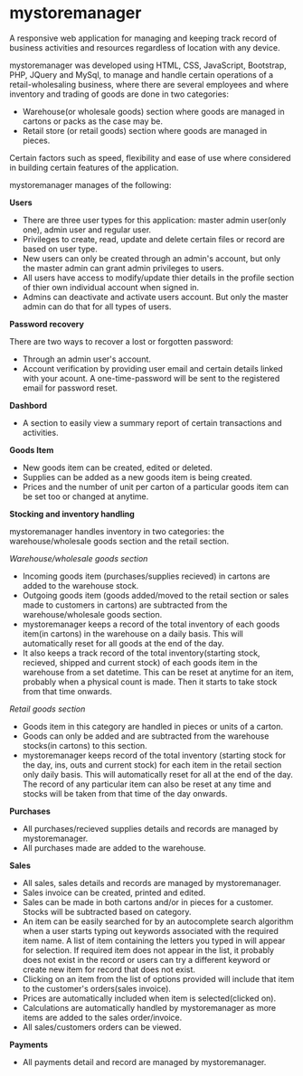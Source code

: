 # mystoremanager
A responsive web application for managing and keeping track record of business activities and resources regardless of location with any device.

mystoremanager was developed using HTML, CSS, JavaScript, Bootstrap, PHP, JQuery and MySql, to manage and handle certain operations of a retail-wholesaling business, where there are several employees and where inventory and trading of goods are done in two categories:
- Warehouse(or wholesale goods) section where goods are managed in cartons or packs as the case may be.
- Retail store (or retail goods) section where goods are managed in pieces.

Certain factors such as speed, flexibility and ease of use where considered in building certain features of the application.

mystoremanager manages of the following:

**Users**
- There are three user types for this application: master admin user(only one), admin user and regular user.
- Privileges to create, read, update and delete certain files or record are based on user type. 
- New users can only be created through an admin's account, but only the master admin can grant admin privileges to users.
- All users have access to modify/update thier details in the profile section of thier own individual account when signed in.
- Admins can deactivate and activate users account. But only the master admin can do that for all types of users.

**Password recovery**

There are two ways to recover a lost or forgotten password:
- Through an admin user's account.
- Account verification by providing user email and certain details linked with your acount. A one-time-password will be sent to the registered email for password reset.

**Dashbord**
- A section to easily view a summary report of certain transactions and activities.

**Goods Item**
- New goods item can be created, edited or deleted.
- Supplies can be added as a new goods item is being created.
- Prices and the number of unit per carton of a particular goods item can be set too or changed at anytime.

**Stocking and inventory handling**

mystoremanager handles inventory in two categories: the warehouse/wholesale goods section and the retail section.

*Warehouse/wholesale goods section*
- Incoming goods item (purchases/supplies recieved) in cartons are added to the warehouse stock.
- Outgoing goods item (goods added/moved to the retail section or sales made to customers in cartons) are subtracted from the warehouse/wholesale goods section. 
- mystoremanager keeps a record of the total inventory of each goods item(in cartons) in the warehouse on a daily basis. This will automatically reset for all goods at the end of the day.
- It also keeps a track record of the total inventory(starting stock, recieved, shipped and current stock) of each goods item in the warehouse from a set datetime.
This can be reset at anytime for an item, probably when a physical count is made. Then it starts to take stock from that time onwards.

*Retail goods section*
- Goods item in this category are handled in pieces or units of a carton.
- Goods can only be added and are subtracted from the warehouse stocks(in cartons) to this section.
- mystoremanager keeps record of the total inventory (starting stock for the day, ins, outs and current stock) for each item in the retail section only daily basis. This will automatically reset for all at the end of the day.
The record of any particular item can also be reset at any time and stocks will be taken from that time of the day onwards.

**Purchases**
- All purchases/recieved supplies details and records are managed by mystoremanager.
- All purchases made are added to the warehouse.

**Sales**
- All sales, sales details and records are managed by mystoremanager.
- Sales invoice can be created, printed and edited.
- Sales can be made in both cartons and/or in pieces for a customer. Stocks will be subtracted based on category.
- An item can be easily searched for by an autocomplete search algorithm when a user starts typing out keywords associated with the required item name.
  A list of item containing the letters you typed in will appear for selection.
  If required item does not appear in the list, it probably does not exist in the record or users can try a different keyword or create new item for record that does not exist.
- Clicking on an item from the list of options provided will include that item to the customer's orders(sales invoice).
- Prices are automatically included when item is selected(clicked on).
- Calculations are automatically handled by mystoremanager as more items are added to the sales order/invoice.
- All sales/customers orders can be viewed.

**Payments**
- All payments detail and record are managed by mystoremanager.
